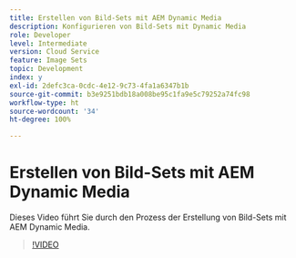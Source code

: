 ```yaml
---
title: Erstellen von Bild-Sets mit AEM Dynamic Media
description: Konfigurieren von Bild-Sets mit Dynamic Media
role: Developer
level: Intermediate
version: Cloud Service
feature: Image Sets
topic: Development
index: y
exl-id: 2defc3ca-0cdc-4e12-9c73-4fa1a6347b1b
source-git-commit: b3e9251bdb18a008be95c1fa9e5c79252a74fc98
workflow-type: ht
source-wordcount: '34'
ht-degree: 100%

---
```


# Erstellen von Bild-Sets mit AEM Dynamic Media

Dieses Video führt Sie durch den Prozess der Erstellung von Bild-Sets mit AEM Dynamic Media.

>[!VIDEO](https://video.tv.adobe.com/v/335581?quality=12&learn=on)

